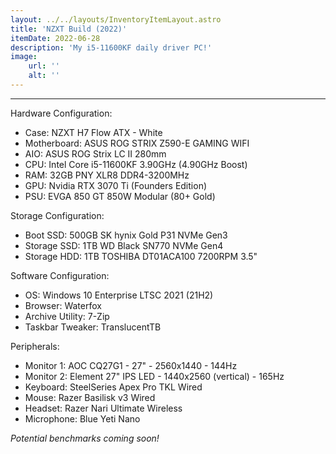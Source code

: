 ```yaml
---
layout: ../../layouts/InventoryItemLayout.astro
title: 'NZXT Build (2022)'
itemDate: 2022-06-28
description: 'My i5-11600KF daily driver PC!'
image:
    url: '' 
    alt: ''
---
```

____________________________________________________________________________________________

Hardware Configuration:
<ul>
<li>Case: NZXT H7 Flow ATX - White
<li>Motherboard: ASUS ROG STRIX Z590-E GAMING WIFI
<li>AIO: ASUS ROG Strix LC II 280mm
<li>CPU: Intel Core i5-11600KF 3.90GHz (4.90GHz Boost)
<li>RAM: 32GB PNY XLR8 DDR4-3200MHz
<li>GPU: Nvidia RTX 3070 Ti (Founders Edition)
<li>PSU: EVGA 850 GT 850W Modular (80+ Gold)
</ul>

Storage Configuration:
<ul>
<li>Boot SSD: 500GB SK hynix Gold P31 NVMe Gen3
<li>Storage SSD: 1TB WD Black SN770 NVMe Gen4
<li>Storage HDD: 1TB TOSHIBA DT01ACA100 7200RPM 3.5"
</ul>

Software Configuration:
<ul>
<li>OS: Windows 10 Enterprise LTSC 2021 (21H2)
<li>Browser: Waterfox
<li>Archive Utility: 7-Zip
<li>Taskbar Tweaker: TranslucentTB
</ul>

Peripherals:
<ul>
<li>Monitor 1: AOC CQ27G1 - 27" - 2560x1440 - 144Hz
<li>Monitor 2: Element 27" IPS LED - 1440x2560 (vertical) - 165Hz
<li>Keyboard: SteelSeries Apex Pro TKL Wired
<li>Mouse: Razer Basilisk v3 Wired
<li>Headset: Razer Nari Ultimate Wireless
<li>Microphone: Blue Yeti Nano
</ul>

<i>Potential benchmarks coming soon!</i>
